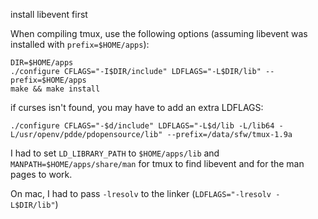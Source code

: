 install libevent first

When compiling tmux, use the following options (assuming libevent was installed with `prefix=$HOME/apps`):

    DIR=$HOME/apps
    ./configure CFLAGS="-I$DIR/include" LDFLAGS="-L$DIR/lib" --prefix=$HOME/apps
    make && make install

if curses isn't found, you may have to add an extra LDFLAGS:

    ./configure CFLAGS="-$d/include" LDFLAGS="-L$d/lib -L/lib64 -L/usr/openv/pdde/pdopensource/lib" --prefix=/data/sfw/tmux-1.9a

I had to set `LD_LIBRARY_PATH` to `$HOME/apps/lib` and `MANPATH=$HOME/apps/share/man` for tmux to find libevent and for the man pages to work.

On mac, I had to pass `-lresolv` to the linker (`LDFLAGS="-lresolv -L$DIR/lib"`)
